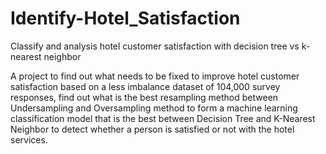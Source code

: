 # Identify-Hotel_Satisfaction
Classify and analysis hotel customer satisfaction with decision tree vs k-nearest neighbor

A project to find out what needs to be fixed to improve hotel customer satisfaction based on a less imbalance dataset of 104,000 survey responses, find out what is the best resampling method between Undersampling and Oversampling method to form a machine learning classification model that is the best between Decision Tree and K-Nearest Neighbor to detect whether a person is satisfied or not with the hotel services.
